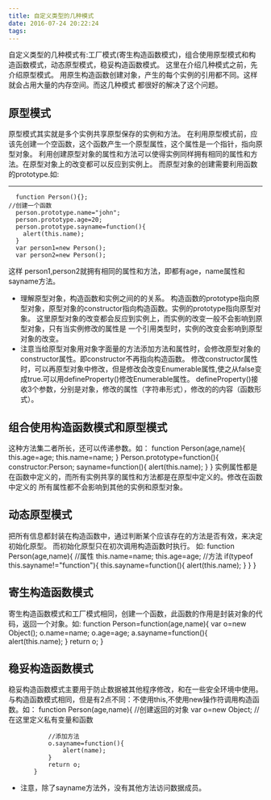 ```yaml
---
title: 自定义类型的几种模式
date: 2016-07-24 20:22:24
tags:
---
```

自定义类型的几种模式有:工厂模式(寄生构造函数模式)，组合使用原型模式和构造函数模式，动态原型模式，稳妥构造函数模式。
这里在介绍几种模式之前，先介绍原型模式。
用原生构造函数创建对象，产生的每个实例的引用都不同。这样就会占用大量的内存空间。而这几种模式
都很好的解决了这个问题。
<h2>原型模式</h2>
 原型模式其实就是多个实例共享原型保存的实例和方法。
 在利用原型模式前，应该先创建一个空函数，这个函数产生一个原型属性，这个属性是一个指针，指向原型对象。
 利用创建原型对象的属性和方法可以使得实例同样拥有相同的属性和方法。在原型对象上的改变都可以反应到实例上。
而原型对象的创建需要利用函数的prototype.如:<hr />

      function Person(){};
    //创建一个函数
      person.prototype.name="john";
      person.prototype.age=20;
      person.prototype.sayname=function(){
        alert(this.name);
      } 
      var person1=new Person();
      var person2=new Person();
   这样 person1,person2就拥有相同的属性和方法，即都有age，name属性和sayname方法。
- 理解原型对象，构造函数和实例之间的的关系。
    构造函数的prototype指向原型对象，原型对象的constructor指向构造函数。实例的prototype指向原型对象。
  这里原型对象的改变都会反应到实例上，而实例的改变一般不会影响到原型对象，只有当实例修改的属性是
  一个引用类型时，实例的改变会影响到原型对象的改变。
- 注意当给原型对象用对象字面量的方法添加方法和属性时，会修改原型对象的constructor属性。即constructor不再指向构造函数。
修改constructor属性时，可以再原型对象中修改，但是修改会改变Enumerable属性,使之从false变成true.可以用defineProperty()修改Enumerable属性。
 defineProperty()接收3个参数，分别是对象，修改的属性（字符串形式），修改的的内容（函数形式）。
<h2>组合使用构造函数模式和原型模式</h2>
  这种方法集二者所长，还可以传递参数。如：
      function Person(age,name){
          this.age=age;
          this.name=name; 
      }
      Person.prototype=function(){
          constructor:Person;
          sayname=function(){
              alert(this.name);
          }
      }
实例属性都是在函数中定义的，而所有实例共享的属性和方法都是在原型中定义的。修改在函数中定义的
 所有属性都不会影响到其他的实例和原型对象。
 <h2>动态原型模式</h2>
    把所有信息都封装在构造函数中，通过判断某个应该存在的方法是否有效，来决定初始化原型。
    而初始化原型只在初次调用构造函数时执行。
    如:
          function Person(age,name){
          //属性
            this.name=name;
            this.age=age;
          //方法
            if(typeof this.sayname!="function"){
            this.sayname=function(){
            alert(this.name);
  	      }
        }
      }
 <h2>寄生构造函数模式</h2>
   寄生构造函数模式和工厂模式相同，创建一个函数，此函数的作用是封装对象的代码，返回一个对象。如:
             function Person=function(age,name){
                var o=new Object();
                o.name=name;
                o.age=age;
                a.sayname=function(){
			          alert(this.name);
            }
                return o;
           }
 <h2>稳妥构造函数模式</h2>
 稳妥构造函数模式主要用于防止数据被其他程序修改，和在一些安全环境中使用。
 与构造函数模式相同，但是有2点不同：不使用this,不使用new操作符调用构造函数。如：
               function Person(age,name){
               //创建返回的对象
               var o=new Object;
               //在这里定义私有变量和函数

               //添加方法
               o.sayname=function(){
    	           alert(name);
               }
               return o;
           }
- 注意，除了sayname方法外，没有其他方法访问数据成员。
